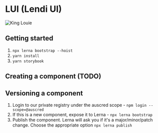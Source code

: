 # LUI (Lendi UI)

![King Louie](https://vignette.wikia.nocookie.net/ryans-funny-parts/images/7/71/King-louie.jpg/revision/latest?cb=20160613001549)

## Getting started 
1. `npx lerna bootstrap --hoist`
2. `yarn install`
3. `yarn storybook`

## Creating a component (TODO)

## Versioning a component
1. Login to our private registry under the auscred scope - `npm login --scope=@auscred` 
2. If this is a new component, expose it to Lerna - `npx lerna bootstrap`
3. Publish the component. Lerna will ask you if it's a major/minor/patch change. Choose the appropriate option `npx lerna publish`